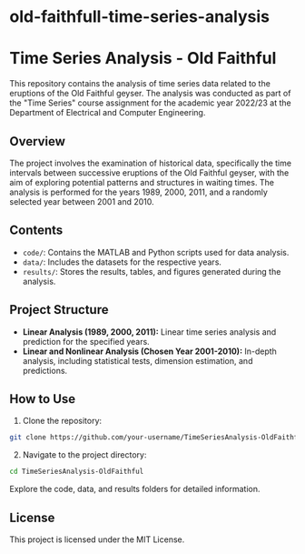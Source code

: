 # old-faithfull-time-series-analysis

# Time Series Analysis - Old Faithful

This repository contains the analysis of time series data related to the eruptions of the Old Faithful geyser. The analysis was conducted as part of the "Time Series" course assignment for the academic year 2022/23 at the Department of Electrical and Computer Engineering.

## Overview

The project involves the examination of historical data, specifically the time intervals between successive eruptions of the Old Faithful geyser, with the aim of exploring potential patterns and structures in waiting times. The analysis is performed for the years 1989, 2000, 2011, and a randomly selected year between 2001 and 2010.

## Contents

- `code/`: Contains the MATLAB and Python scripts used for data analysis.
- `data/`: Includes the datasets for the respective years.
- `results/`: Stores the results, tables, and figures generated during the analysis.

## Project Structure

- **Linear Analysis (1989, 2000, 2011):** Linear time series analysis and prediction for the specified years.
- **Linear and Nonlinear Analysis (Chosen Year 2001-2010):** In-depth analysis, including statistical tests, dimension estimation, and predictions.

## How to Use

1. Clone the repository:

```bash
git clone https://github.com/your-username/TimeSeriesAnalysis-OldFaithful.git
```

2. Navigate to the project directory:
```bash
cd TimeSeriesAnalysis-OldFaithful
```
Explore the code, data, and results folders for detailed information.

## License

This project is licensed under the MIT License.
